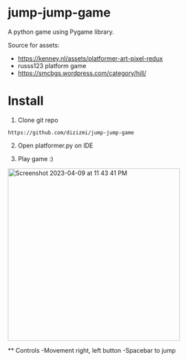 # jump-jump-game

A python game using Pygame library. 

Source for assets: 
- https://kenney.nl/assets/platformer-art-pixel-redux
- russs123 platform game
- https://smcbgs.wordpress.com/category/hill/

# Install

1. Clone git repo
```
https://github.com/dizizmi/jump-jump-game
```

2. Open platformer.py on IDE

3. Play game :)

<img width="400" alt="Screenshot 2023-04-09 at 11 43 41 PM" src="https://user-images.githubusercontent.com/65617120/230783635-a015155e-5c35-4c3f-a7c6-e86293688f7d.png">


** Controls
-Movement right, left button
-Spacebar to jump 
